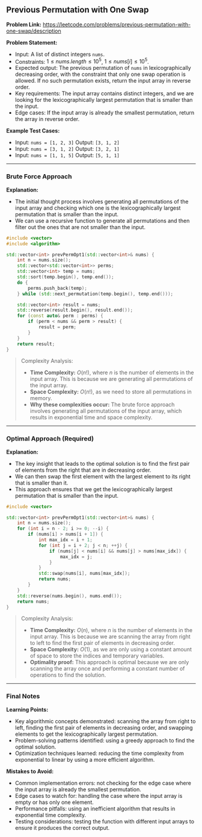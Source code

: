 ## Previous Permutation with One Swap
**Problem Link:** https://leetcode.com/problems/previous-permutation-with-one-swap/description

**Problem Statement:**
- Input: A list of distinct integers `nums`.
- Constraints: $1 \leq nums.length \leq 10^5$, $1 \leq nums[i] \leq 10^5$.
- Expected output: The previous permutation of `nums` in lexicographically decreasing order, with the constraint that only one swap operation is allowed. If no such permutation exists, return the input array in reverse order.
- Key requirements: The input array contains distinct integers, and we are looking for the lexicographically largest permutation that is smaller than the input.
- Edge cases: If the input array is already the smallest permutation, return the array in reverse order.

**Example Test Cases:**
- Input: `nums = [1, 2, 3]`
  Output: `[3, 1, 2]`
- Input: `nums = [3, 1, 2]`
  Output: `[3, 2, 1]`
- Input: `nums = [1, 1, 5]`
  Output: `[5, 1, 1]`

---

### Brute Force Approach
**Explanation:**
- The initial thought process involves generating all permutations of the input array and checking which one is the lexicographically largest permutation that is smaller than the input.
- We can use a recursive function to generate all permutations and then filter out the ones that are not smaller than the input.

```cpp
#include <vector>
#include <algorithm>

std::vector<int> prevPermOpt1(std::vector<int>& nums) {
    int n = nums.size();
    std::vector<std::vector<int>> perms;
    std::vector<int> temp = nums;
    std::sort(temp.begin(), temp.end());
    do {
        perms.push_back(temp);
    } while (std::next_permutation(temp.begin(), temp.end()));

    std::vector<int> result = nums;
    std::reverse(result.begin(), result.end());
    for (const auto& perm : perms) {
        if (perm < nums && perm > result) {
            result = perm;
        }
    }
    return result;
}
```

> Complexity Analysis:
> - **Time Complexity:** $O(n!)$, where $n$ is the number of elements in the input array. This is because we are generating all permutations of the input array.
> - **Space Complexity:** $O(n!)$, as we need to store all permutations in memory.
> - **Why these complexities occur:** The brute force approach involves generating all permutations of the input array, which results in exponential time and space complexity.

---

### Optimal Approach (Required)
**Explanation:**
- The key insight that leads to the optimal solution is to find the first pair of elements from the right that are in decreasing order.
- We can then swap the first element with the largest element to its right that is smaller than it.
- This approach ensures that we get the lexicographically largest permutation that is smaller than the input.

```cpp
#include <vector>

std::vector<int> prevPermOpt1(std::vector<int>& nums) {
    int n = nums.size();
    for (int i = n - 2; i >= 0; --i) {
        if (nums[i] > nums[i + 1]) {
            int max_idx = i + 1;
            for (int j = i + 2; j < n; ++j) {
                if (nums[j] < nums[i] && nums[j] > nums[max_idx]) {
                    max_idx = j;
                }
            }
            std::swap(nums[i], nums[max_idx]);
            return nums;
        }
    }
    std::reverse(nums.begin(), nums.end());
    return nums;
}
```

> Complexity Analysis:
> - **Time Complexity:** $O(n)$, where $n$ is the number of elements in the input array. This is because we are scanning the array from right to left to find the first pair of elements in decreasing order.
> - **Space Complexity:** $O(1)$, as we are only using a constant amount of space to store the indices and temporary variables.
> - **Optimality proof:** This approach is optimal because we are only scanning the array once and performing a constant number of operations to find the solution.

---

### Final Notes

**Learning Points:**
- Key algorithmic concepts demonstrated: scanning the array from right to left, finding the first pair of elements in decreasing order, and swapping elements to get the lexicographically largest permutation.
- Problem-solving patterns identified: using a greedy approach to find the optimal solution.
- Optimization techniques learned: reducing the time complexity from exponential to linear by using a more efficient algorithm.

**Mistakes to Avoid:**
- Common implementation errors: not checking for the edge case where the input array is already the smallest permutation.
- Edge cases to watch for: handling the case where the input array is empty or has only one element.
- Performance pitfalls: using an inefficient algorithm that results in exponential time complexity.
- Testing considerations: testing the function with different input arrays to ensure it produces the correct output.